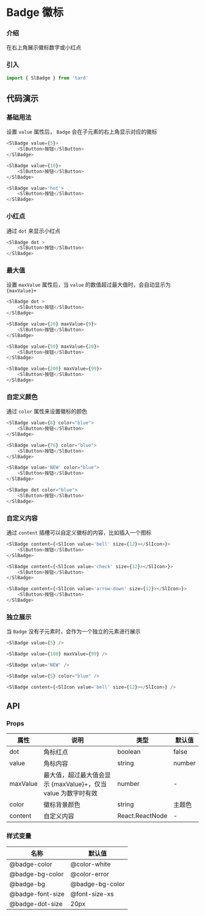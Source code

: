 # Badge 徽标
### 介绍
在右上角展示徽标数字或小红点
### 引入
```js
import { SlBadge } from 'tard'
```
## 代码演示
### 基础用法
设置 `value` 属性后， `Badge` 会在子元素的右上角显示对应的徽标
```js
<SlBadge value={5}>
    <SlButton>按钮</SlButton>
</SlBadge>

<SlBadge value={10}>
    <SlButton>按钮</SlButton>
</SlBadge>

<SlBadge value='hot'>
    <SlButton>按钮</SlButton>
</SlBadge>
```

### 小红点
通过 `dot` 来显示小红点
```js
<SlBadge dot >
    <SlButton>按钮</SlButton>
</SlBadge>
```
### 最大值
设置 `maxValue` 属性后，当 `value` 的数值超过最大值时，会自动显示为 `{maxValue}+`
```js
<SlBadge dot >
    <SlButton>按钮</SlButton>
</SlBadge>

<SlBadge value={20} maxValue={9}>
    <SlButton>按钮</SlButton>
</SlBadge>

<SlBadge value={50} maxValue={20}>
    <SlButton>按钮</SlButton>
</SlBadge>

<SlBadge value={200} maxValue={99}>
    <SlButton>按钮</SlButton>
</SlBadge>
```

### 自定义颜色
通过 `color` 属性来设置徽标的颜色
```js
<SlBadge value={8} color="blue">
    <SlButton>按钮</SlButton>
</SlBadge>

<SlBadge value={76} color="blue">
    <SlButton>按钮</SlButton>
</SlBadge>

<SlBadge value='NEW' color="blue">
    <SlButton>按钮</SlButton>
</SlBadge>

<SlBadge dot color="blue">
    <SlButton>按钮</SlButton>
</SlBadge>
```
### 自定义内容
通过 `content` 插槽可以自定义徽标的内容，比如插入一个图标
```js
<SlBadge content={<SlIcon value='bell' size={12}></SlIcon>}>
    <SlButton>按钮</SlButton>
</SlBadge>

<SlBadge content={<SlIcon value='check' size={12}></SlIcon>}>
    <SlButton>按钮</SlButton>
</SlBadge>

<SlBadge content={<SlIcon value='arrow-down' size={12}></SlIcon>}>
    <SlButton>按钮</SlButton>
</SlBadge>
```

### 独立展示
当 `Badge` 没有子元素时，会作为一个独立的元素进行展示
```js
<SlBadge value={5} />

<SlBadge value={100} maxValue={99} />

<SlBadge value='NEW' />

<SlBadge value={5} color="blue" />

<SlBadge content={<SlIcon value='bell' size={12}></SlIcon>} />
```

## API
### Props
|  属性   | 说明  | 类型 | 默认值 |
|  ----  | ----  | ---- | ---- |
| dot | 角标红点 | boolean | false |
| value | 角标内容 | string|number | - |
| maxValue | 最大值，超过最大值会显示 {maxValue}+，仅当 value 为数字时有效 | number | - |
| color | 徽标背景颜色 | string | 主题色 |
| content | 自定义内容 |  React.ReactNode | - |

### 样式变量
|  名称  | 默认值 |
|  ---- | ---- |
|  @badge-color | @color-white |
|  @badge-bg-color | @color-error |
|  @badge-bg  | @badge-bg-color |
|  @badge-font-size | @font-size-xs |
|  @badge-dot-size  | 20px |
